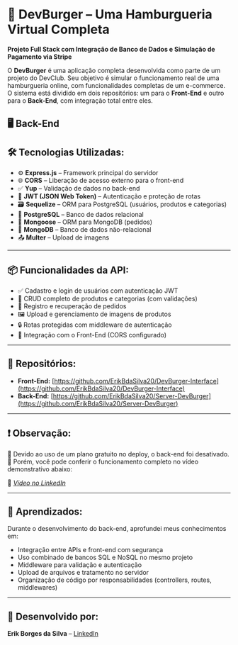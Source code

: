 # 🍔 DevBurger – Uma Hamburgueria Virtual Completa  
**Projeto Full Stack com Integração de Banco de Dados e Simulação de Pagamento via Stripe**

O **DevBurger** é uma aplicação completa desenvolvida como parte de um projeto do DevClub. Seu objetivo é simular o funcionamento real de uma hamburgueria online, com funcionalidades completas de um e-commerce. O sistema está dividido em dois repositórios: um para o **Front-End** e outro para o **Back-End**, com integração total entre eles.

## 🖥️ Back-End

## 🛠️ Tecnologias Utilizadas:
- ⚙️ **Express.js** – Framework principal do servidor
- 🌐 **CORS** – Liberação de acesso externo para o front-end
- ✅ **Yup** – Validação de dados no back-end
- 🔐 **JWT (JSON Web Token)** – Autenticação e proteção de rotas
- 🗃️ **Sequelize** – ORM para PostgreSQL (usuários, produtos e categorias)
- 🐘 **PostgreSQL** – Banco de dados relacional
- 🍃 **Mongoose** – ORM para MongoDB (pedidos)
- 🍃 **MongoDB** – Banco de dados não-relacional
- 📤 **Multer** – Upload de imagens

---

## 📦 Funcionalidades da API:
- ✅ Cadastro e login de usuários com autenticação JWT
- 📂 CRUD completo de produtos e categorias (com validações)
- 🛒 Registro e recuperação de pedidos
- 🖼️ Upload e gerenciamento de imagens de produtos
- 🔒 Rotas protegidas com middleware de autenticação
- 🔁 Integração com o Front-End (CORS configurado)

---

## 🔗 Repositórios:
- **Front-End:** [https://github.com/ErikBdaSilva20/DevBurger-Interface](https://github.com/ErikBdaSilva20/DevBurger-Interface)
- **Back-End:** [https://github.com/ErikBdaSilva20/Server-DevBurger](https://github.com/ErikBdaSilva20/Server-DevBurger)

---

## ❗ Observação:
🚫 Devido ao uso de um plano gratuito no deploy, o back-end foi desativado.  
🎥 Porém, você pode conferir o funcionamento completo no vídeo demonstrativo abaixo:

🔗 *[Vídeo no LinkedIn](https://www.linkedin.com/feed/update/urn:li:activity:7314835101115117568/)*

---

## 🧠 Aprendizados:
Durante o desenvolvimento do back-end, aprofundei meus conhecimentos em:
- Integração entre APIs e front-end com segurança
- Uso combinado de bancos SQL e NoSQL no mesmo projeto
- Middleware para validação e autenticação
- Upload de arquivos e tratamento no servidor
- Organização de código por responsabilidades (controllers, routes, middlewares)

---

## 🚀 Desenvolvido por:
**Erik Borges da Silva** – [LinkedIn](https://www.linkedin.com/in/erik-borges-silva/)
